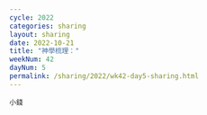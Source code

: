 ```yaml
---
cycle: 2022
categories: sharing
layout: sharing
date: 2022-10-21
title: "神學梳理："
weekNum: 42
dayNum: 5
permalink: /sharing/2022/wk42-day5-sharing.html
---
```


[](https://eccseattle.github.io/media/sharing/2022/wk042/2022-10-21-bin.m4a)

`小錢`
